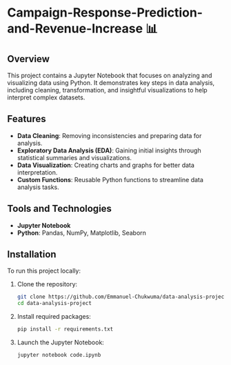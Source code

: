 ﻿# Campaign-Response-Prediction-and-Revenue-Increase 📊

## Overview

This project contains a Jupyter Notebook that focuses on analyzing and visualizing data using Python. It demonstrates key steps in data analysis, including cleaning, transformation, and insightful visualizations to help interpret complex datasets.

## Features

- **Data Cleaning**: Removing inconsistencies and preparing data for analysis.
- **Exploratory Data Analysis (EDA)**: Gaining initial insights through statistical summaries and visualizations.
- **Data Visualization**: Creating charts and graphs for better data interpretation.
- **Custom Functions**: Reusable Python functions to streamline data analysis tasks.

## Tools and Technologies

- **Jupyter Notebook**
- **Python**: Pandas, NumPy, Matplotlib, Seaborn

## Installation

To run this project locally:

1. Clone the repository:
   ```bash
   git clone https://github.com/Emmanuel-Chukwuma/data-analysis-project.git
   cd data-analysis-project
2. Install required packages:
   ```bash
   pip install -r requirements.txt
3. Launch the Jupyter Notebook:
   ```bash
   jupyter notebook code.ipynb
